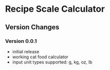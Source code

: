 # Recipe Scale Calculator

## Version Changes

### Version 0.0.1
- initial release
- working cat food calculator
- input unit types supported: g, kg, oz, lb
